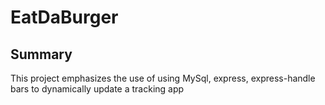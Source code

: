 # EatDaBurger

## Summary

This project emphasizes the use of using MySql, express, express-handle bars to dynamically update a tracking app

